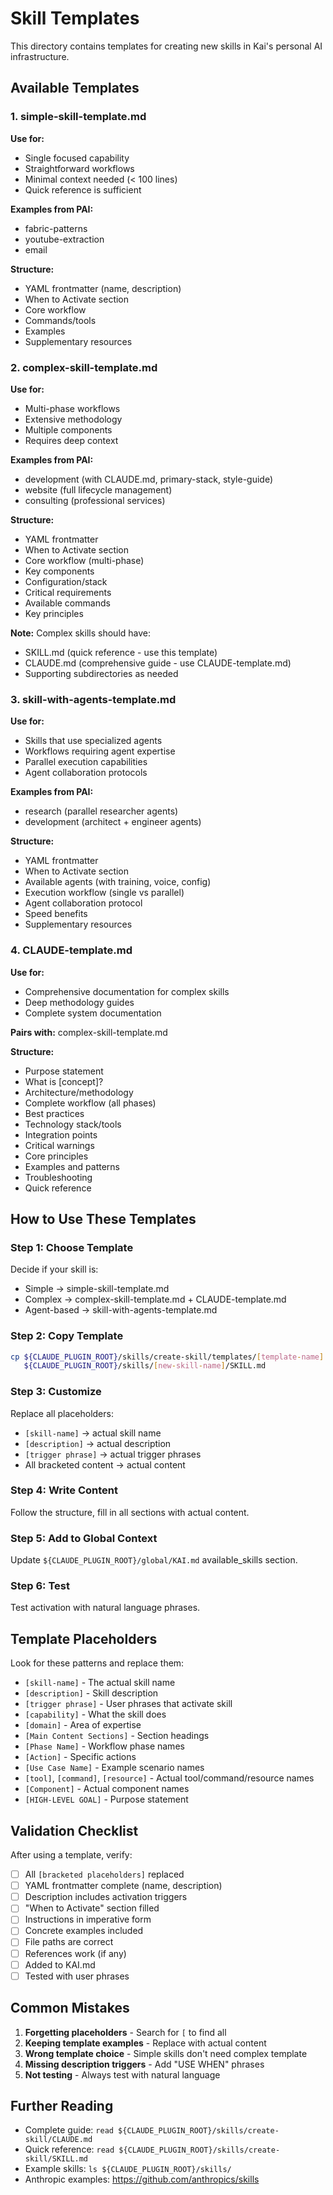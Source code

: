 # Skill Templates

This directory contains templates for creating new skills in Kai's personal AI infrastructure.

## Available Templates

### 1. simple-skill-template.md
**Use for:**
- Single focused capability
- Straightforward workflows
- Minimal context needed (< 100 lines)
- Quick reference is sufficient

**Examples from PAI:**
- fabric-patterns
- youtube-extraction
- email

**Structure:**
- YAML frontmatter (name, description)
- When to Activate section
- Core workflow
- Commands/tools
- Examples
- Supplementary resources

### 2. complex-skill-template.md
**Use for:**
- Multi-phase workflows
- Extensive methodology
- Multiple components
- Requires deep context

**Examples from PAI:**
- development (with CLAUDE.md, primary-stack, style-guide)
- website (full lifecycle management)
- consulting (professional services)

**Structure:**
- YAML frontmatter
- When to Activate section
- Core workflow (multi-phase)
- Key components
- Configuration/stack
- Critical requirements
- Available commands
- Key principles

**Note:** Complex skills should have:
- SKILL.md (quick reference - use this template)
- CLAUDE.md (comprehensive guide - use CLAUDE-template.md)
- Supporting subdirectories as needed

### 3. skill-with-agents-template.md
**Use for:**
- Skills that use specialized agents
- Workflows requiring agent expertise
- Parallel execution capabilities
- Agent collaboration protocols

**Examples from PAI:**
- research (parallel researcher agents)
- development (architect + engineer agents)

**Structure:**
- YAML frontmatter
- When to Activate section
- Available agents (with training, voice, config)
- Execution workflow (single vs parallel)
- Agent collaboration protocol
- Speed benefits
- Supplementary resources

### 4. CLAUDE-template.md
**Use for:**
- Comprehensive documentation for complex skills
- Deep methodology guides
- Complete system documentation

**Pairs with:** complex-skill-template.md

**Structure:**
- Purpose statement
- What is [concept]?
- Architecture/methodology
- Complete workflow (all phases)
- Best practices
- Technology stack/tools
- Integration points
- Critical warnings
- Core principles
- Examples and patterns
- Troubleshooting
- Quick reference

## How to Use These Templates

### Step 1: Choose Template
Decide if your skill is:
- Simple → simple-skill-template.md
- Complex → complex-skill-template.md + CLAUDE-template.md
- Agent-based → skill-with-agents-template.md

### Step 2: Copy Template
```bash
cp ${CLAUDE_PLUGIN_ROOT}/skills/create-skill/templates/[template-name].md \
   ${CLAUDE_PLUGIN_ROOT}/skills/[new-skill-name]/SKILL.md
```

### Step 3: Customize
Replace all placeholders:
- `[skill-name]` → actual skill name
- `[description]` → actual description
- `[trigger phrase]` → actual trigger phrases
- All bracketed content → actual content

### Step 4: Write Content
Follow the structure, fill in all sections with actual content.

### Step 5: Add to Global Context
Update `${CLAUDE_PLUGIN_ROOT}/global/KAI.md` available_skills section.

### Step 6: Test
Test activation with natural language phrases.

## Template Placeholders

Look for these patterns and replace them:

- `[skill-name]` - The actual skill name
- `[description]` - Skill description
- `[trigger phrase]` - User phrases that activate skill
- `[capability]` - What the skill does
- `[domain]` - Area of expertise
- `[Main Content Sections]` - Section headings
- `[Phase Name]` - Workflow phase names
- `[Action]` - Specific actions
- `[Use Case Name]` - Example scenario names
- `[tool]`, `[command]`, `[resource]` - Actual tool/command/resource names
- `[Component]` - Actual component names
- `[HIGH-LEVEL GOAL]` - Purpose statement

## Validation Checklist

After using a template, verify:
- [ ] All `[bracketed placeholders]` replaced
- [ ] YAML frontmatter complete (name, description)
- [ ] Description includes activation triggers
- [ ] "When to Activate" section filled
- [ ] Instructions in imperative form
- [ ] Concrete examples included
- [ ] File paths are correct
- [ ] References work (if any)
- [ ] Added to KAI.md
- [ ] Tested with user phrases

## Common Mistakes

1. **Forgetting placeholders** - Search for `[` to find all
2. **Keeping template examples** - Replace with actual content
3. **Wrong template choice** - Simple skills don't need complex template
4. **Missing description triggers** - Add "USE WHEN" phrases
5. **Not testing** - Always test with natural language

## Further Reading

- Complete guide: `read ${CLAUDE_PLUGIN_ROOT}/skills/create-skill/CLAUDE.md`
- Quick reference: `read ${CLAUDE_PLUGIN_ROOT}/skills/create-skill/SKILL.md`
- Example skills: `ls ${CLAUDE_PLUGIN_ROOT}/skills/`
- Anthropic examples: https://github.com/anthropics/skills
